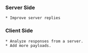 ### Server Side

    * Improve server replies

### Client Side

    * Analyze responses from a server.
    * Add more payloads.
